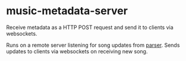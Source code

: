 # music-metadata-server
Receive metadata as a HTTP POST request and send it to clients via websockets.

Runs on a remote server listening for song updates from
[parser](https://github.com/TurunWappuradio/music-metadata-parser).
Sends updates to clients via websockets on receiving new song.
